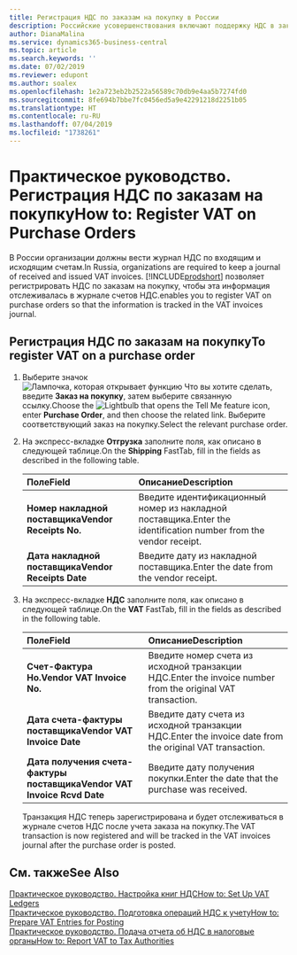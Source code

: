 ```yaml
---
title: Регистрация НДС по заказам на покупку в России
description: Российские усовершенствования включают поддержку НДС в заказах на покупку.
author: DianaMalina
ms.service: dynamics365-business-central
ms.topic: article
ms.search.keywords: ''
ms.date: 07/02/2019
ms.reviewer: edupont
ms.author: soalex
ms.openlocfilehash: 1e2a723eb2b2522a56589c70db9e4aa5b7274fd0
ms.sourcegitcommit: 8fe694b7bbe7fc0456ed5a9e42291218d2251b05
ms.translationtype: HT
ms.contentlocale: ru-RU
ms.lasthandoff: 07/04/2019
ms.locfileid: "1738261"
---
```

# <a name="how-to-register-vat-on-purchase-orders"></a><span data-ttu-id="7ecea-103">Практическое руководство. Регистрация НДС по заказам на покупку</span><span class="sxs-lookup"><span data-stu-id="7ecea-103">How to: Register VAT on Purchase Orders</span></span>

<span data-ttu-id="7ecea-104">В России организации должны вести журнал НДС по входящим и исходящим счетам.</span><span class="sxs-lookup"><span data-stu-id="7ecea-104">In Russia, organizations are required to keep a journal of received and issued VAT invoices.</span></span> [!INCLUDE[prodshort](../../includes/prodshort.md)] <span data-ttu-id="7ecea-105">позволяет регистрировать НДС по заказам на покупку, чтобы эта информация отслеживалась в журнале счетов НДС.</span><span class="sxs-lookup"><span data-stu-id="7ecea-105">enables you to register VAT on purchase orders so that the information is tracked in the VAT invoices journal.</span></span>

## <a name="to-register-vat-on-a-purchase-order"></a><span data-ttu-id="7ecea-106">Регистрация НДС по заказам на покупку</span><span class="sxs-lookup"><span data-stu-id="7ecea-106">To register VAT on a purchase order</span></span>

1. <span data-ttu-id="7ecea-107">Выберите значок ![Лампочка, которая открывает функцию Что вы хотите сделать](../../media/ui-search/search_small.png "Что вы хотите сделать"), введите **Заказ на покупку**, затем выберите связанную ссылку.</span><span class="sxs-lookup"><span data-stu-id="7ecea-107">Choose the ![Lightbulb that opens the Tell Me feature](../../media/ui-search/search_small.png "Tell me what you want to do") icon, enter **Purchase Order**, and then choose the related link.</span></span> <span data-ttu-id="7ecea-108">Выберите соответствующий заказ на покупку.</span><span class="sxs-lookup"><span data-stu-id="7ecea-108">Select the relevant purchase order.</span></span>

2. <span data-ttu-id="7ecea-109">На экспресс-вкладке **Отгрузка** заполните поля, как описано в следующей таблице.</span><span class="sxs-lookup"><span data-stu-id="7ecea-109">On the **Shipping** FastTab, fill in the fields as described in the following table.</span></span>

   | <span data-ttu-id="7ecea-110">Поле</span><span class="sxs-lookup"><span data-stu-id="7ecea-110">Field</span></span>                    | <span data-ttu-id="7ecea-111">Описание</span><span class="sxs-lookup"><span data-stu-id="7ecea-111">Description</span></span>                                              |
   | :----------------------- | :------------------------------------------------------- |
   | <span data-ttu-id="7ecea-112">**Номер накладной поставщика**</span><span class="sxs-lookup"><span data-stu-id="7ecea-112">**Vendor Receipts No.**</span></span>  | <span data-ttu-id="7ecea-113">Введите идентификационный номер из накладной поставщика.</span><span class="sxs-lookup"><span data-stu-id="7ecea-113">Enter the identification number from the vendor receipt.</span></span> |
   | <span data-ttu-id="7ecea-114">**Дата накладной поставщика**</span><span class="sxs-lookup"><span data-stu-id="7ecea-114">**Vendor Receipts Date**</span></span> | <span data-ttu-id="7ecea-115">Введите дату из накладной поставщика.</span><span class="sxs-lookup"><span data-stu-id="7ecea-115">Enter the date from the vendor receipt.</span></span>                  |

3. <span data-ttu-id="7ecea-116">На экспресс-вкладке **НДС** заполните поля, как описано в следующей таблице.</span><span class="sxs-lookup"><span data-stu-id="7ecea-116">On the **VAT** FastTab, fill in the fields as described in the following table.</span></span>

   | <span data-ttu-id="7ecea-117">Поле</span><span class="sxs-lookup"><span data-stu-id="7ecea-117">Field</span></span>                            | <span data-ttu-id="7ecea-118">Описание</span><span class="sxs-lookup"><span data-stu-id="7ecea-118">Description</span></span>                                                 |
   | :------------------------------- | :---------------------------------------------------------- |
   | <span data-ttu-id="7ecea-119">**Счет-Фактура Но.**</span><span class="sxs-lookup"><span data-stu-id="7ecea-119">**Vendor VAT Invoice No.**</span></span>       | <span data-ttu-id="7ecea-120">Введите номер счета из исходной транзакции НДС.</span><span class="sxs-lookup"><span data-stu-id="7ecea-120">Enter the invoice number from the original VAT transaction.</span></span> |
   | <span data-ttu-id="7ecea-121">**Дата счета-фактуры поставщика**</span><span class="sxs-lookup"><span data-stu-id="7ecea-121">**Vendor VAT Invoice Date**</span></span>      | <span data-ttu-id="7ecea-122">Введите дату счета из исходной транзакции НДС.</span><span class="sxs-lookup"><span data-stu-id="7ecea-122">Enter the invoice date from the original VAT transaction.</span></span>   |
   | <span data-ttu-id="7ecea-123">**Дата получения счета-фактуры поставщика**</span><span class="sxs-lookup"><span data-stu-id="7ecea-123">**Vendor VAT Invoice Rcvd Date**</span></span> | <span data-ttu-id="7ecea-124">Введите дату получения покупки.</span><span class="sxs-lookup"><span data-stu-id="7ecea-124">Enter the date that the purchase was received.</span></span>              |

   <span data-ttu-id="7ecea-125">Транзакция НДС теперь зарегистрирована и будет отслеживаться в журнале счетов НДС после учета заказа на покупку.</span><span class="sxs-lookup"><span data-stu-id="7ecea-125">The VAT transaction is now registered and will be tracked in the VAT invoices journal after the purchase order is posted.</span></span>

## <a name="see-also"></a><span data-ttu-id="7ecea-126">См. также</span><span class="sxs-lookup"><span data-stu-id="7ecea-126">See Also</span></span>

[<span data-ttu-id="7ecea-127">Практическое руководство. Настройка книг НДС</span><span class="sxs-lookup"><span data-stu-id="7ecea-127">How to: Set Up VAT Ledgers</span></span>](How-to-Set-Up-VAT-Ledgers.md)  
[<span data-ttu-id="7ecea-128">Практическое руководство. Подготовка операций НДС к учету</span><span class="sxs-lookup"><span data-stu-id="7ecea-128">How to: Prepare VAT Entries for Posting</span></span>](How-to-Prepare-VAT-Entries-for-Posting.md)  
[<span data-ttu-id="7ecea-129">Практическое руководство. Подача отчета об НДС в налоговые органы</span><span class="sxs-lookup"><span data-stu-id="7ecea-129">How to: Report VAT to Tax Authorities</span></span>](../../finance-how-report-vat.md)  
